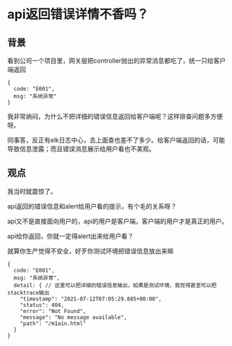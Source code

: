 # api返回错误详情不香吗？
## 背景
看到公司一个项目里，网关层把controller抛出的异常消息都吃了，统一只给客户端返回
```json5
{
  code: "E001",
  msg: "系统异常"
}
```
我非常纳闷，为什么不把详细的错误信息返回给客户端呢？这样排查问题多方便呀。

同事答，反正有elk日志中心，去上面查也差不了多少。给客户端返回的话，可能导致信息泄露；而且错误消息展示给用户看也不美观。

## 观点
我当时就震惊了。

api返回的错误信息和alert给用户看的提示，有个毛的关系呀？

api又不是直接面向用户的，api的用户是客户端，客户端的用户才是真正的用户。

api给你返回，你就一定得alert出来给用户看？

就算你生产觉得不安全，好歹你测试环境把错误信息放出来嘛

```json5
{
  code: "E001",
  msg: "系统异常",
  detail: { // 这里可以把详细的错误信息输出，如果是测试环境，我觉得甚至可以把stacktrace输出
    "timestamp": "2021-07-12T07:05:29.885+00:00",
    "status": 404,
    "error": "Not Found",
    "message": "No message available",
    "path": "/m1ain.html"
  }
}
```